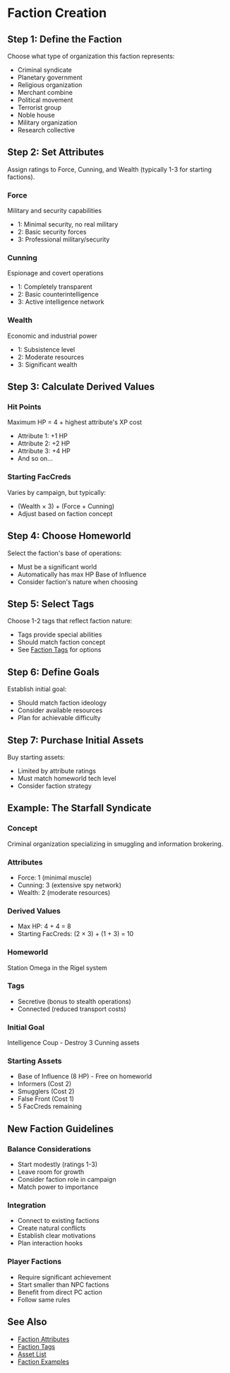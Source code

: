 # Faction Creation

## Step 1: Define the Faction
Choose what type of organization this faction represents:
- Criminal syndicate
- Planetary government
- Religious organization
- Merchant combine
- Political movement
- Terrorist group
- Noble house
- Military organization
- Research collective

## Step 2: Set Attributes
Assign ratings to Force, Cunning, and Wealth (typically 1-3 for starting factions).

### Force
Military and security capabilities
- 1: Minimal security, no real military
- 2: Basic security forces
- 3: Professional military/security

### Cunning
Espionage and covert operations
- 1: Completely transparent
- 2: Basic counterintelligence
- 3: Active intelligence network

### Wealth
Economic and industrial power
- 1: Subsistence level
- 2: Moderate resources
- 3: Significant wealth

## Step 3: Calculate Derived Values

### Hit Points
Maximum HP = 4 + highest attribute's XP cost
- Attribute 1: +1 HP
- Attribute 2: +2 HP  
- Attribute 3: +4 HP
- And so on...

### Starting FacCreds
Varies by campaign, but typically:
- (Wealth × 3) + (Force + Cunning)
- Adjust based on faction concept

## Step 4: Choose Homeworld
Select the faction's base of operations:
- Must be a significant world
- Automatically has max HP Base of Influence
- Consider faction's nature when choosing

## Step 5: Select Tags
Choose 1-2 tags that reflect faction nature:
- Tags provide special abilities
- Should match faction concept
- See [Faction Tags](faction-tags.md) for options

## Step 6: Define Goals
Establish initial goal:
- Should match faction ideology
- Consider available resources
- Plan for achievable difficulty

## Step 7: Purchase Initial Assets
Buy starting assets:
- Limited by attribute ratings
- Must match homeworld tech level
- Consider faction strategy

## Example: The Starfall Syndicate

### Concept
Criminal organization specializing in smuggling and information brokering.

### Attributes
- Force: 1 (minimal muscle)
- Cunning: 3 (extensive spy network)
- Wealth: 2 (moderate resources)

### Derived Values
- Max HP: 4 + 4 = 8
- Starting FacCreds: (2 × 3) + (1 + 3) = 10

### Homeworld
Station Omega in the Rigel system

### Tags
- Secretive (bonus to stealth operations)
- Connected (reduced transport costs)

### Initial Goal
Intelligence Coup - Destroy 3 Cunning assets

### Starting Assets
- Base of Influence (8 HP) - Free on homeworld
- Informers (Cost 2)
- Smugglers (Cost 2)
- False Front (Cost 1)
- 5 FacCreds remaining

## New Faction Guidelines

### Balance Considerations
- Start modestly (ratings 1-3)
- Leave room for growth
- Consider faction role in campaign
- Match power to importance

### Integration
- Connect to existing factions
- Create natural conflicts
- Establish clear motivations
- Plan interaction hooks

### Player Factions
- Require significant achievement
- Start smaller than NPC factions
- Benefit from direct PC action
- Follow same rules

## See Also
- [Faction Attributes](faction-attributes.md)
- [Faction Tags](faction-tags.md)
- [Asset List](faction-asset-list.md)
- [Faction Examples](faction-examples.md)